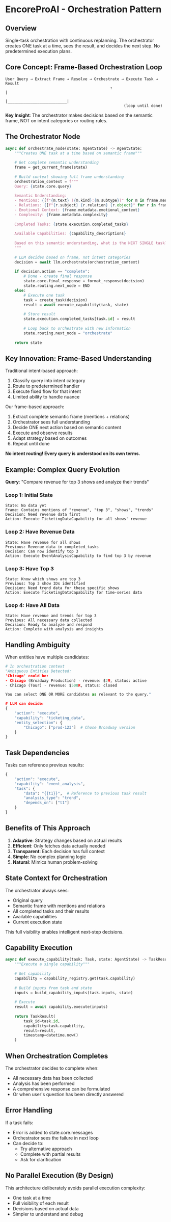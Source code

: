 # EncoreProAI - Orchestration Pattern

## Overview

Single-task orchestration with continuous replanning. The orchestrator creates ONE task at a time, sees the result, and decides the next step. No predetermined execution plans.

## Core Concept: Frame-Based Orchestration Loop

```
User Query → Extract Frame → Resolve → Orchestrate → Execute Task → Result
                                              ↑                          |
                                              |__________________________|
                                                    (loop until done)
```

**Key Insight**: The orchestrator makes decisions based on the semantic frame, NOT on intent categories or routing rules.

## The Orchestrator Node

```python
async def orchestrate_node(state: AgentState) -> AgentState:
    """Creates ONE task at a time based on semantic frame"""
    
    # Get complete semantic understanding
    frame = get_current_frame(state)
    
    # Build context showing full frame understanding
    orchestration_context = f"""
    Query: {state.core.query}
    
    Semantic Understanding:
    - Mentions: {[f"{m.text} ({m.kind}:{m.subtype})" for m in frame.mentions]}
    - Relations: {[f"{r.subject} {r.relation} {r.object}" for r in frame.relations]}
    - Emotional Context: {frame.metadata.emotional_context}
    - Complexity: {frame.metadata.complexity}
    
    Completed Tasks: {state.execution.completed_tasks}
    
    Available Capabilities: {capability_descriptions}
    
    Based on this semantic understanding, what is the NEXT SINGLE task?
    """
    
    # LLM decides based on frame, not intent categories
    decision = await llm.orchestrate(orchestration_context)
    
    if decision.action == "complete":
        # Done - create final response
        state.core.final_response = format_response(decision)
        state.routing.next_node = END
    else:
        # Execute one task
        task = create_task(decision)
        result = await execute_capability(task, state)
        
        # Store result
        state.execution.completed_tasks[task.id] = result
        
        # Loop back to orchestrate with new information
        state.routing.next_node = "orchestrate"
    
    return state
```

## Key Innovation: Frame-Based Understanding

Traditional intent-based approach:
1. Classify query into intent category
2. Route to predetermined handler
3. Execute fixed flow for that intent
4. Limited ability to handle nuance

Our frame-based approach:
1. Extract complete semantic frame (mentions + relations)
2. Orchestrator sees full understanding
3. Decide ONE next action based on semantic content
4. Execute and observe results  
5. Adapt strategy based on outcomes
6. Repeat until done

**No intent routing! Every query is understood on its own terms.**

## Example: Complex Query Evolution

**Query**: "Compare revenue for top 3 shows and analyze their trends"

### Loop 1: Initial State
```
State: No data yet
Frame: Contains mentions of "revenue", "top 3", "shows", "trends"
Decision: Need revenue data first
Action: Execute TicketingDataCapability for all shows' revenue
```

### Loop 2: Have Revenue Data
```
State: Have revenue for all shows
Previous: Revenue data in completed_tasks
Decision: Can now identify top 3
Action: Execute EventAnalysisCapability to find top 3 by revenue
```

### Loop 3: Have Top 3
```
State: Know which shows are top 3
Previous: Top 3 show IDs identified
Decision: Need trend data for these specific shows
Action: Execute TicketingDataCapability for time-series data
```

### Loop 4: Have All Data
```
State: Have revenue and trends for top 3
Previous: All necessary data collected
Decision: Ready to analyze and respond
Action: Complete with analysis and insights
```

## Handling Ambiguity

When entities have multiple candidates:

```python
# In orchestration context
"Ambiguous Entities Detected:
'Chicago' could be:
- Chicago (Broadway Production) - revenue: $2M, status: active
- Chicago (Tour) - revenue: $500K, status: closed

You can select ONE OR MORE candidates as relevant to the query."

# LLM can decide:
{
    "action": "execute",
    "capability": "ticketing_data",
    "entity_selection": {
        "Chicago": ["prod-123"]  # Chose Broadway version
    }
}
```

## Task Dependencies

Tasks can reference previous results:

```python
{
    "action": "execute",
    "capability": "event_analysis",
    "task": {
        "data": "{{t1}}",  # Reference to previous task result
        "analysis_type": "trend",
        "depends_on": ["t1"]
    }
}
```

## Benefits of This Approach

1. **Adaptive**: Strategy changes based on actual results
2. **Efficient**: Only fetches data actually needed
3. **Transparent**: Each decision has full context
4. **Simple**: No complex planning logic
5. **Natural**: Mimics human problem-solving

## State Context for Orchestration

The orchestrator always sees:
- Original query
- Semantic frame with mentions and relations
- All completed tasks and their results
- Available capabilities
- Current execution state

This full visibility enables intelligent next-step decisions.

## Capability Execution

```python
async def execute_capability(task: Task, state: AgentState) -> TaskResult:
    """Execute a single capability"""
    
    # Get capability
    capability = capability_registry.get(task.capability)
    
    # Build inputs from task and state
    inputs = build_capability_inputs(task.inputs, state)
    
    # Execute
    result = await capability.execute(inputs)
    
    return TaskResult(
        task_id=task.id,
        capability=task.capability,
        result=result,
        timestamp=datetime.now()
    )
```

## When Orchestration Completes

The orchestrator decides to complete when:
- All necessary data has been collected
- Analysis has been performed
- A comprehensive response can be formulated
- Or when user's question has been directly answered

## Error Handling

If a task fails:
- Error is added to state.core.messages
- Orchestrator sees the failure in next loop
- Can decide to:
  - Try alternative approach
  - Complete with partial results
  - Ask for clarification

## No Parallel Execution (By Design)

This architecture deliberately avoids parallel execution complexity:
- One task at a time
- Full visibility of each result
- Decisions based on actual data
- Simpler to understand and debug
